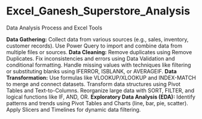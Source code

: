 # Excel_Ganesh_Superstore_Analysis
Data Analysis Process and Excel Tools

**Data Gathering:**
Collect data from various sources (e.g., sales, inventory, customer records).
Use Power Query to import and combine data from multiple files or sources.
**Data Cleaning:**
Remove duplicates using Remove Duplicates.
Fix inconsistencies and errors using Data Validation and conditional formatting.
Handle missing values with techniques like filtering or substituting blanks using IFERROR, ISBLANK, or AVERAGEIF.
**Data Transformation:**
Use formulas like VLOOKUP/XLOOKUP and INDEX-MATCH to merge and connect datasets.
Transform data structures using Pivot Tables and Text-to-Columns.
Reorganize large data with SORT, FILTER, and logical functions like IF, AND, OR.
**Exploratory Data Analysis (EDA):**
Identify patterns and trends using Pivot Tables and Charts (line, bar, pie, scatter).
Apply Slicers and Timelines for dynamic data filtering.


